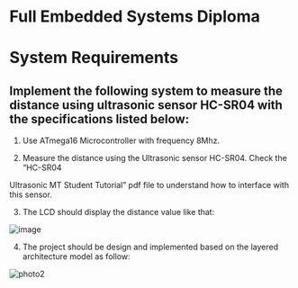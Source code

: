 # Full Embedded Systems Diploma
 
# System Requirements

## Implement the following system to measure the distance using ultrasonic sensor HC-SR04 with the specifications listed below:

1. Use ATmega16 Microcontroller with frequency 8Mhz.

2. Measure the distance using the Ultrasonic sensor HC-SR04. Check the “HC-SR04 

Ultrasonic MT Student Tutorial” pdf file to understand how to interface with this sensor.

3. The LCD should display the distance value like that:

![image](https://user-images.githubusercontent.com/63246776/200650364-408efc10-29b2-4479-808d-596d3246869d.png)


4. The project should be design and implemented based on the layered architecture model as follow:

![photo2](https://user-images.githubusercontent.com/63246776/200650387-127a6786-c880-430c-b562-84c324786b48.PNG)
